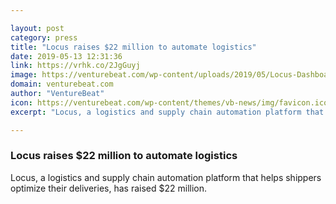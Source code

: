 ```yaml
---

layout: post
category: press
title: "Locus raises $22 million to automate logistics"
date: 2019-05-13 12:31:36
link: https://vrhk.co/2JgGuyj
image: https://venturebeat.com/wp-content/uploads/2019/05/Locus-Dashboard-Route-Optimization.jpg?w=1200&strip=all
domain: venturebeat.com
author: "VentureBeat"
icon: https://venturebeat.com/wp-content/themes/vb-news/img/favicon.ico
excerpt: "Locus, a logistics and supply chain automation platform that helps shippers optimize their deliveries, has raised $22 million."

---
```


### Locus raises $22 million to automate logistics

Locus, a logistics and supply chain automation platform that helps shippers optimize their deliveries, has raised $22 million.